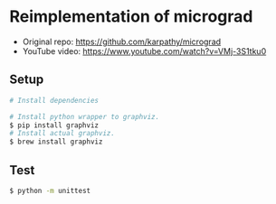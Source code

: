 # Reimplementation of micrograd

* Original repo: https://github.com/karpathy/micrograd
* YouTube video: https://www.youtube.com/watch?v=VMj-3S1tku0

## Setup

```sh
# Install dependencies

# Install python wrapper to graphviz.
$ pip install graphviz
# Install actual graphviz.
$ brew install graphviz
```

## Test
```sh
$ python -m unittest
```